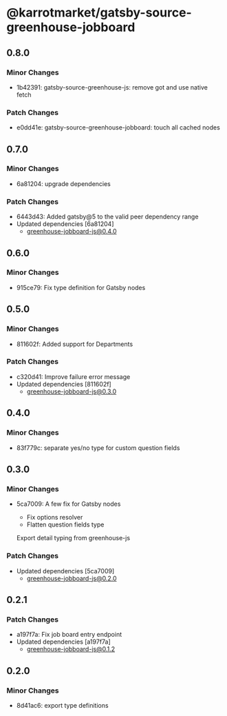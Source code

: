 # @karrotmarket/gatsby-source-greenhouse-jobboard

## 0.8.0

### Minor Changes

- 1b42391: gatsby-source-greenhouse-js: remove got and use native fetch

### Patch Changes

- e0dd41e: gatsby-source-greenhouse-jobboard: touch all cached nodes

## 0.7.0

### Minor Changes

- 6a81204: upgrade dependencies

### Patch Changes

- 6443d43: Added gatsby@5 to the valid peer dependency range
- Updated dependencies [6a81204]
  - greenhouse-jobboard-js@0.4.0

## 0.6.0

### Minor Changes

- 915ce79: Fix type definition for Gatsby nodes

## 0.5.0

### Minor Changes

- 811602f: Added support for Departments

### Patch Changes

- c320d41: Improve failure error message
- Updated dependencies [811602f]
  - greenhouse-jobboard-js@0.3.0

## 0.4.0

### Minor Changes

- 83f779c: separate yes/no type for custom question fields

## 0.3.0

### Minor Changes

- 5ca7009: A few fix for Gatsby nodes

  - Fix options resolver
  - Flatten question fields type

  Export detail typing from greenhouse-js

### Patch Changes

- Updated dependencies [5ca7009]
  - greenhouse-jobboard-js@0.2.0

## 0.2.1

### Patch Changes

- a197f7a: Fix job board entry endpoint
- Updated dependencies [a197f7a]
  - greenhouse-jobboard-js@0.1.2

## 0.2.0

### Minor Changes

- 8d41ac6: export type definitions
